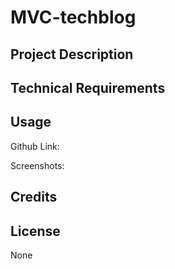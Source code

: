 # MVC-techblog

## Project Description

## Technical Requirements

## Usage

Github Link:

Screenshots:

## Credits

## License
None